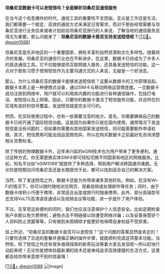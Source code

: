 **坦桑尼亚数据卡可以发短信吗？全面解析坦桑尼亚通信服务**

在当今这个信息爆炸的时代，通信工具的重要性不言而喻。无论是工作还是生活，我们都需要一个稳定、高效的通信方式来满足日常需求。而对于那些经常需要与坦桑尼亚进行业务往来或者计划前往坦桑尼亚旅行的人来说，了解当地的通信服务显得尤为重要。那么问题来了：**坦桑尼亚的数据卡是否支持发送短信呢？**[[TG💪+ @esim1088](https://t.me/s/esim1088)]

坦桑尼亚是东非地区的一个重要国家，拥有丰富的自然资源和文化多样性。随着经济的发展，坦桑尼亚的通信行业也在不断进步。在这里，数据卡已经成为了许多人的首选通信工具。它不仅能够提供互联网接入服务，还具备发送短信的功能。这一点对于那些习惯于使用短信作为主要沟通方式的人来说，无疑是一个好消息。

那么，为什么坦桑尼亚的数据卡能够发送短信呢？这要从数据卡的工作原理说起。数据卡本质上是一种便携式设备，通过SIM卡与移动网络运营商连接。一旦数据卡成功注册到网络中，用户就可以利用其内置的功能进行各种通信操作，包括打电话、发短信以及上网等。因此，只要你的数据卡激活了短信服务功能，并且所在的区域有良好的信号覆盖，发送短信就是完全可行的。

然而，在实际使用过程中，也有一些需要注意的地方。首先，你需要确保自己的数据卡已经开通了国际短信功能。这是因为如果你只是在国内使用，通常情况下发送短信是没有问题的；但如果你需要向其他国家发送短信，则可能需要额外申请权限。其次，短信费用可能会因运营商而异，所以在购买数据卡之前最好先咨询清楚相关资费标准。

除了传统的物理数据卡外，近年来兴起的eSIM技术也为用户带来了更多便利。通过这种方式，你无需更换实体SIM卡即可轻松切换不同国家和地区的网络服务。比如，知名平台如“eSIM1088”就提供了多种选择，帮助用户解决跨国通讯难题。无论你是短期访问坦桑尼亚还是长期居住于此，都可以找到适合自己的解决方案。

当然，除了发送短信之外，数据卡还能为你带来诸多其他好处。例如，在没有Wi-Fi的情况下，你可以随时随地浏览网页、观看视频或处理邮件等任务；同时，由于数据卡体积小巧便于携带，非常适合出差或旅行时随身携带。此外，部分高端型号还支持VoLTE高清语音通话以及视频会议等功能，进一步提升了用户体验。

不过，在享受这些便利的同时，我们也应该注意保护个人信息安全。比如定期检查账户余额以免欠费停机；避免点击不明链接以防遭受网络诈骗；以及妥善保管好个人资料防止泄露等等。只有做到未雨绸缪才能更好地保障自身权益不受损害。

综上所述，“坦桑尼亚的数据卡是否可以发短信？”这个问题的答案显然是肯定的！只要你选择了合适的套餐并遵循正确的操作步骤，就能顺利完成这项基本功能。当然啦，除了短信之外还有很多值得探索的新奇玩法等着大家去发现呢～所以赶快行动起来吧！无论你是想体验最新潮的技术还是单纯追求高效便捷的生活方式，这里都会给你带来意想不到的惊喜哦！

[[TG💪+ @esim1088](https://t.me/s/esim1088) ![Image](https://i.postimg.cc/4NQfJmqS/Snipaste-2025-05-13-00-14-12.png)]